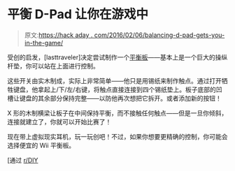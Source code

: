# 平衡 D-Pad 让你在游戏中

> 原文:[https://hack aday . com/2016/02/06/balancing-d-pad-gets-you-in-the-game/](https://hackaday.com/2016/02/06/balancing-d-pad-gets-you-in-the-game/)

受创的启发，[lasttraveler]决定尝试制作一个[平衡板](http://imgur.com/a/0dYFy)——基本上是一个巨大的操纵杆垫，你可以站在上面进行控制。

这些开关由实木制成，实际上非常简单——他只是用锡纸来制作触点。通过打开牺牲键盘，他拿起上/下/左/右键，将触点直接连接到四个锡纸垫上。板子底部的凹槽让键盘的其余部分保持完整——以防他再次想把它拆开。或者添加新的按钮！

X 形的木制横梁让板子在中间保持平衡，而不接触任何触点——但是一旦你倾斜，连接就建立了，你就可以开始比赛了！

现在带上虚拟现实耳机，玩一玩创吧！不过，如果你想要更精确的控制，你可能会选择便宜的 Wii 平衡板。

[通过 [r/DIY](https://www.reddit.com/r/DIY/comments/449pwm/built_a_balance_board_wood_you_can_stand_on_that/)